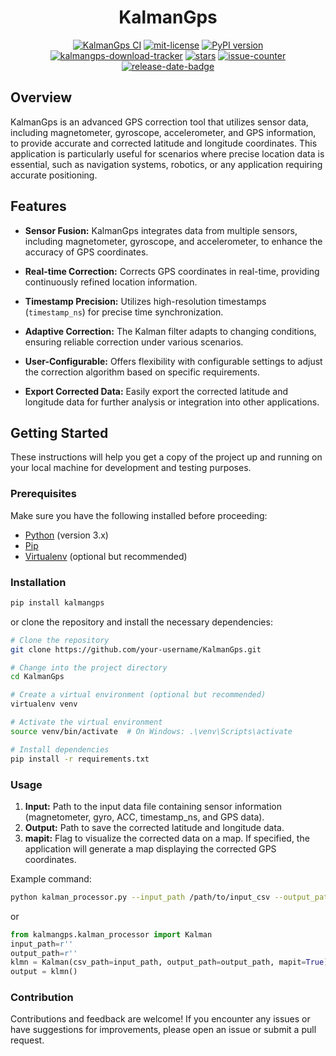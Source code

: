 <div align="center">
<h1>KalmanGps</h1>
</div>
<div align="center">
    <a href="https://github.com/mapilio/KalmanGps/actions/workflows/ci.yml)">
      <img src="https://github.com/mapilio/KalmanGps/actions/workflows/ci.yml/badge.svg" alt="KalmanGps CI"></a>
   <a href="https://github.com/mapilio/kalmangps/blob/main/LICENSE">
      <img src="https://img.shields.io/badge/License-MIT-yellow.svg" alt="mit-license"></a>
   <a href="https://pypi.org/project/kalmangps/">
      <img src="https://img.shields.io/pypi/v/kalmangps?color=purple" alt="PyPI version"></a>
   <a href="https://pypistats.org/packages/kalmangps">
      <img src="https://img.shields.io/pypi/dm/kalmangps.svg?color=9300B4" alt="kalmangps-download-tracker"></a>
   <a href="">
      <img src="https://img.shields.io/github/stars/mapilio/kalmangps?color=blue" alt="stars"></a>
   <a href="">
      <img src="https://img.shields.io/github/issues-raw/mapilio/kalmangps?color=darkred" alt="issue-counter"></a>
   <a href="">
      <img src="https://img.shields.io/github/release-date-pre/mapilio/kalmangps?color=DD0017 " alt="release-date-badge"></a>
</div>

## Overview

KalmanGps is an advanced GPS correction tool that utilizes sensor data, including magnetometer, gyroscope, accelerometer, and GPS information, to provide accurate and corrected latitude and longitude coordinates. This application is particularly useful for scenarios where precise location data is essential, such as navigation systems, robotics, or any application requiring accurate positioning.

## Features

- **Sensor Fusion:** KalmanGps integrates data from multiple sensors, including magnetometer, gyroscope, and accelerometer, to enhance the accuracy of GPS coordinates.
  
- **Real-time Correction:** Corrects GPS coordinates in real-time, providing continuously refined location information.

- **Timestamp Precision:** Utilizes high-resolution timestamps (`timestamp_ns`) for precise time synchronization.

- **Adaptive Correction:** The Kalman filter adapts to changing conditions, ensuring reliable correction under various scenarios.

- **User-Configurable:** Offers flexibility with configurable settings to adjust the correction algorithm based on specific requirements.

- **Export Corrected Data:** Easily export the corrected latitude and longitude data for further analysis or integration into other applications.


## Getting Started

These instructions will help you get a copy of the project up and running on your local machine for development and testing purposes.

### Prerequisites

Make sure you have the following installed before proceeding:

- [Python](https://www.python.org/) (version 3.x)
- [Pip](https://pip.pypa.io/en/stable/installation/)
- [Virtualenv](https://virtualenv.pypa.io/) (optional but recommended)

### Installation
```bash
pip install kalmangps
```
or clone the repository and install the necessary dependencies:
```bash
# Clone the repository
git clone https://github.com/your-username/KalmanGps.git

# Change into the project directory
cd KalmanGps

# Create a virtual environment (optional but recommended)
virtualenv venv

# Activate the virtual environment
source venv/bin/activate  # On Windows: .\venv\Scripts\activate

# Install dependencies
pip install -r requirements.txt
```
### Usage

1. **Input:** Path to the input data file containing sensor information (magnetometer, gyro, ACC, timestamp_ns, and GPS data).
2. **Output:**  Path to save the corrected latitude and longitude data.
3. **mapit:** Flag to visualize the corrected data on a map. If specified, the application will generate a map displaying the corrected GPS coordinates.

Example command:

```bash
python kalman_processor.py --input_path /path/to/input_csv --output_path /path/to/output.csv --mapit 
```
or

```python
from kalmangps.kalman_processor import Kalman
input_path=r'' 
output_path=r''
klmn = Kalman(csv_path=input_path, output_path=output_path, mapit=True)
output = klmn()
```


### Contribution

Contributions and feedback are welcome! If you encounter any issues or have suggestions for improvements, please open an issue or submit a pull request.

